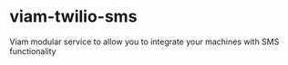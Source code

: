 # viam-twilio-sms
Viam modular service to allow you to integrate your machines with SMS functionality
